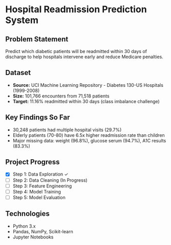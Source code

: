 # Hospital Readmission Prediction System

## Problem Statement
Predict which diabetic patients will be readmitted within 30 days of discharge to help hospitals intervene early and reduce Medicare penalties.

## Dataset
- **Source:** UCI Machine Learning Repository - Diabetes 130-US Hospitals (1999-2008)
- **Size:** 101,766 encounters from 71,518 patients
- **Target:** 11.16% readmitted within 30 days (class imbalance challenge)

## Key Findings So Far
- 30,248 patients had multiple hospital visits (29.7%)
- Elderly patients (70-80) have 6.5x higher readmission rate than children
- Major missing data: weight (96.8%), glucose serum (94.7%), A1C results (83.3%)

## Project Progress
- [x] Step 1: Data Exploration ✓
- [ ] Step 2: Data Cleaning (In Progress)
- [ ] Step 3: Feature Engineering
- [ ] Step 4: Model Training
- [ ] Step 5: Model Evaluation

## Technologies
- Python 3.x
- Pandas, NumPy, Scikit-learn
- Jupyter Notebooks
